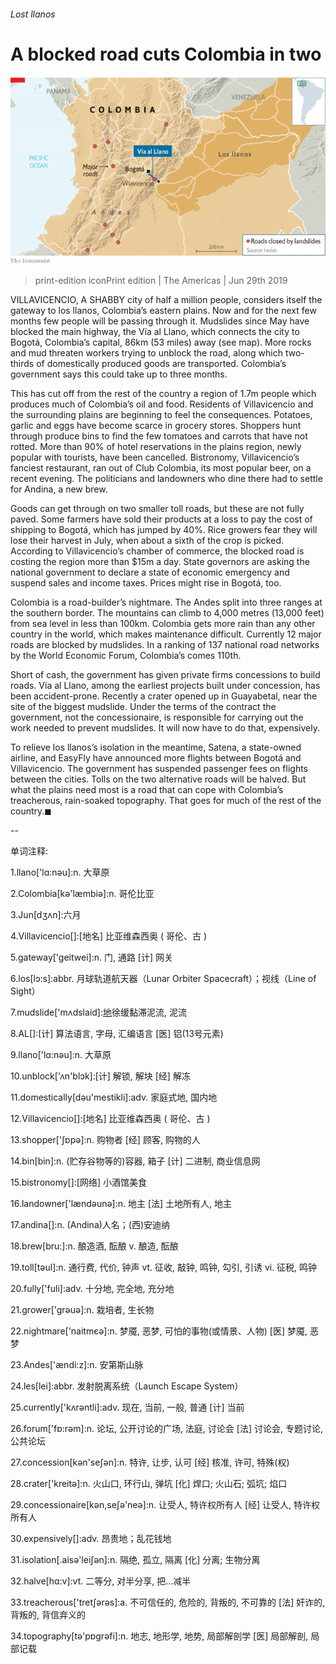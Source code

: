 ###### Lost llanos

# A blocked road cuts Colombia in two 

![image](images/20190629_amm956_0.png) 

> print-edition iconPrint edition | The Americas | Jun 29th 2019 

VILLAVICENCIO, A SHABBY city of half a million people, considers itself the gateway to los llanos, Colombia’s eastern plains. Now and for the next few months few people will be passing through it. Mudslides since May have blocked the main highway, the Vía al Llano, which connects the city to Bogotá, Colombia’s capital, 86km (53 miles) away (see map). More rocks and mud threaten workers trying to unblock the road, along which two-thirds of domestically produced goods are transported. Colombia’s government says this could take up to three months. 

This has cut off from the rest of the country a region of 1.7m people which produces much of Colombia’s oil and food. Residents of Villavicencio and the surrounding plains are beginning to feel the consequences. Potatoes, garlic and eggs have become scarce in grocery stores. Shoppers hunt through produce bins to find the few tomatoes and carrots that have not rotted. More than 90% of hotel reservations in the plains region, newly popular with tourists, have been cancelled. Bistronomy, Villavicencio’s fanciest restaurant, ran out of Club Colombia, its most popular beer, on a recent evening. The politicians and landowners who dine there had to settle for Andina, a new brew. 

Goods can get through on two smaller toll roads, but these are not fully paved. Some farmers have sold their products at a loss to pay the cost of shipping to Bogotá, which has jumped by 40%. Rice growers fear they will lose their harvest in July, when about a sixth of the crop is picked. According to Villavicencio’s chamber of commerce, the blocked road is costing the region more than $15m a day. State governors are asking the national government to declare a state of economic emergency and suspend sales and income taxes. Prices might rise in Bogotá, too. 

Colombia is a road-builder’s nightmare. The Andes split into three ranges at the southern border. The mountains can climb to 4,000 metres (13,000 feet) from sea level in less than 100km. Colombia gets more rain than any other country in the world, which makes maintenance difficult. Currently 12 major roads are blocked by mudslides. In a ranking of 137 national road networks by the World Economic Forum, Colombia’s comes 110th. 

Short of cash, the government has given private firms concessions to build roads. Vía al Llano, among the earliest projects built under concession, has been accident-prone. Recently a crater opened up in Guayabetal, near the site of the biggest mudslide. Under the terms of the contract the government, not the concessionaire, is responsible for carrying out the work needed to prevent mudslides. It will now have to do that, expensively. 

To relieve los llanos’s isolation in the meantime, Satena, a state-owned airline, and EasyFly have announced more flights between Bogotá and Villavicencio. The government has suspended passenger fees on flights between the cities. Tolls on the two alternative roads will be halved. But what the plains need most is a road that can cope with Colombia’s treacherous, rain-soaked topography. That goes for much of the rest of the country.◼ 

-- 

 单词注释:

1.llano['lɑ:nәu]:n. 大草原 

2.Colombia[kә'læmbiә]:n. 哥伦比亚 

3.Jun[dʒʌn]:六月 

4.Villavicencio[]:[地名] 比亚维森西奥 ( 哥伦、古 ) 

5.gateway['geitwei]:n. 门, 通路 [计] 网关 

6.los[lɔ:s]:abbr. 月球轨道航天器（Lunar Orbiter Spacecraft）；视线（Line of Sight） 

7.mudslide['mʌdslaid]:[地](沿缓坡而下的)徐缓黏滞泥流, 泥流 

8.AL[]:[计] 算法语言, 字母, 汇编语言 [医] 铝(13号元素) 

9.llano['lɑ:nәu]:n. 大草原 

10.unblock['ʌn'blɔk]:[计] 解锁, 解块 [经] 解冻 

11.domestically[dәu'mestikli]:adv. 家庭式地, 国内地 

12.Villavicencio[]:[地名] 比亚维森西奥 ( 哥伦、古 ) 

13.shopper['ʃɒpә]:n. 购物者 [经] 顾客, 购物的人 

14.bin[bin]:n. (贮存谷物等的)容器, 箱子 [计] 二进制, 商业信息网 

15.bistronomy[]:[网络] 小酒馆美食 

16.landowner['lændәunә]:n. 地主 [法] 土地所有人, 地主 

17.andina[]:n. (Andina)人名；(西)安迪纳 

18.brew[bru:]:n. 酿造酒, 酝酿 v. 酿造, 酝酿 

19.toll[tәul]:n. 通行费, 代价, 钟声 vt. 征收, 敲钟, 鸣钟, 勾引, 引诱 vi. 征税, 鸣钟 

20.fully['fuli]:adv. 十分地, 完全地, 充分地 

21.grower['grәuә]:n. 栽培者, 生长物 

22.nightmare['naitmєә]:n. 梦魇, 恶梦, 可怕的事物(或情景、人物) [医] 梦魇, 恶梦 

23.Andes['ændi:z]:n. 安第斯山脉 

24.les[lei]:abbr. 发射脱离系统（Launch Escape System） 

25.currently['kʌrәntli]:adv. 现在, 当前, 一般, 普通 [计] 当前 

26.forum['fɒ:rәm]:n. 论坛, 公开讨论的广场, 法庭, 讨论会 [法] 讨论会, 专题讨论, 公共论坛 

27.concession[kәn'seʃәn]:n. 特许, 让步, 认可 [经] 核准, 许可, 特殊(权) 

28.crater['kreitә]:n. 火山口, 环行山, 弹坑 [化] 焊口; 火山石; 弧坑; 焰口 

29.concessionaire[kәn,seʃә'neә]:n. 让受人, 特许权所有人 [经] 让受人, 特许权所有人 

30.expensively[]:adv. 昂贵地；乱花钱地 

31.isolation[.aisә'leiʃәn]:n. 隔绝, 孤立, 隔离 [化] 分离; 生物分离 

32.halve[hɑ:v]:vt. 二等分, 对半分享, 把...减半 

33.treacherous['tretʃәrәs]:a. 不可信任的, 危险的, 背叛的, 不可靠的 [法] 奸诈的, 背叛的, 背信弃义的 

34.topography[tә'pɒgrәfi]:n. 地志, 地形学, 地势, 局部解剖学 [医] 局部解剖, 局部记载 

